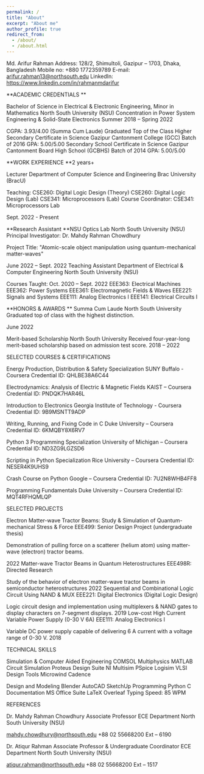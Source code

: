 ```yaml
---
permalink: /
title: "About"
excerpt: "About me"
author_profile: true
redirect_from: 
  - /about/
  - /about.html
---
```



Md. Arifur Rahman
Address: 128/2, Shimultoli, Gazipur – 1703, Dhaka, Bangladesh
Mobile no: +880 1772359789
E-mail: arifur.rahman13@northsouth.edu
LinkedIn: https://www.linkedin.com/in/rahmanmdarifur


**ACADEMIC CREDENTIALS
**



Bachelor of Science in Electrical & Electronic Engineering, Minor in Mathematics
North South University (NSU)
Concentration in Power System Engineering & Solid-State Electronics 
Summer 2018 – Spring 2022




CGPA: 3.93/4.00
(Summa Cum Laude)
Graduated Top of the Class
Higher Secondary Certificate in Science
Gazipur Cantonment College (GCC)
Batch of 2016
GPA: 5.00/5.00
Secondary School Certificate in Science
Gazipur Cantonment Board High School (GCBHS)
Batch of 2014
GPA: 5.00/5.00


**WORK EXPERIENCE
**2 years+

Lecturer
Department of Computer Science and Engineering
Brac University (BracU)

Teaching:
CSE260: Digital Logic Design (Theory)
CSE260: Digital Logic Design (Lab)
CSE341: Microprocessors (Lab)
Course Coordinator: CSE341: Microprocessors Lab



Sept. 2022 - Present

**Research Assistant
**NSU Optics Lab
North South University (NSU)
Principal Investigator: Dr. Mahdy Rahman Chowdhury

Project Title: "Atomic-scale object manipulation using quantum-mechanical matter-waves"

June 2022 – Sept. 2022 
Teaching Assistant
Department of Electrical & Computer Engineering
North South University (NSU)

Courses Taught:
Oct. 2020 – Sept. 2022
EEE363: Electrical Machines
EEE362: Power Systems
EEE361: Electromagnetic Fields & Waves
EEE221: Signals and Systems
EEE111: Analog Electronics I
EEE141: Electrical Circuits I


**HONORS & AWARDS
**
Summa Cum Laude
North South University
Graduated top of class with the highest distinction.

June 2022


Merit-based Scholarship
North South University
Received four-year-long merit-based scholarship based on admission test score.
2018 – 2022




SELECTED COURSES & CERTIFICATIONS

Energy Production, Distribution & Safety Specialization
SUNY Buffalo - Coursera 
Credential ID: QHLBE38A6C44

Electrodynamics: Analysis of Electric & Magnetic Fields 
KAIST – Coursera
Credential ID: PNDQK7HAR46L

Introduction to Electronics
Georgia Institute of Technology - Coursera
Credential ID: 9B9MSNTT9ADP

Writing, Running, and Fixing Code in C
Duke University – Coursera
Credential ID: 6KMQBY8X6RV7

Python 3 Programming Specialization
University of Michigan – Coursera
Credential ID: ND3ZG9LGZSD6

Scripting in Python Specialization
Rice University – Coursera
Credential ID: NESER4K9UHS9

Crash Course on Python
Google – Coursera
Credential ID: 7U2N8WHB4FF8

Programming Fundamentals
Duke University – Coursera
Credential ID: MQT4RFHQMLQP





SELECTED PROJECTS

Electron Matter-wave Tractor Beams: Study & Simulation of Quantum-mechanical Stress & Force
EEE499: Senior Design Project (undergraduate thesis)

Demonstration of pulling force on a scatterer (helium atom) using matter-wave (electron) tractor beams. 

2022
Matter-wave Tractor Beams in Quantum Heterostructures
EEE498R: Directed Research

Study of the behavior of electron matter-wave tractor beams in semiconductor heterostructures
2022
Sequential and Combinational Logic Circuit Using NAND & MUX
EEE221: Digital Electronics (Digital Logic Design)

Logic circuit design and implementation using multiplexers & NAND gates to display characters on 7-segment displays.
2019
Low-cost High Current Variable Power Supply (0-30 V 6A)
EEE111: Analog Electronics I

Variable DC power supply capable of delivering 6 A current with a voltage range of 0-30 V. 
2018



TECHNICAL SKILLS

Simulation & Computer Aided Engineering
COMSOL Multiphysics
MATLAB
Circuit Simulation
Proteus Design Suite
NI Multisim
PSpice
Logisim
VLSI Design Tools
Microwind
Cadence

Design and Modeling
Blender
AutoCAD
SketchUp
Programming
Python
C
Documentation
MS Office Suite
LaTeX
Overleaf
Typing Speed: 85 WPM


REFERENCES

Dr. Mahdy Rahman Chowdhury
Associate Professor
ECE Department
North South University (NSU)

mahdy.chowdhury@northsouth.edu
+88 02 55668200 Ext – 6190

Dr. Atiqur Rahman
Associate Professor & Undergraduate Coordinator
ECE Department
North South University (NSU)
	
atiqur.rahman@northsouth.edu
+88 02 55668200 Ext – 1517


